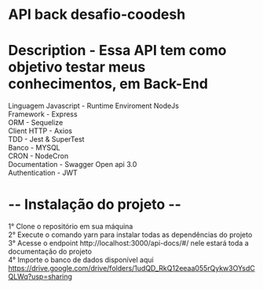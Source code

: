 # API  back desafio-coodesh

# Description -  Essa API tem como objetivo testar meus conhecimentos, em Back-End 

Linguagem Javascript - Runtime Enviroment NodeJs
<br />
Framework - Express
<br />
ORM - Sequelize
<br />
Client HTTP - Axios
<br />
TDD - Jest & SuperTest
<br />
Banco - MYSQL
<br />
CRON - NodeCron
<br />
Documentation - Swagger Open api 3.0
<br />
Authentication - JWT

# -- Instalação do projeto -- #
1° Clone o repositório em sua máquina
<br />
2° Execute o comando yarn para instalar todas as dependências do projeto
<br />
3° Acesse o endpoint http://localhost:3000/api-docs/#/ nele estará toda a documentação do projeto
<br /> 
4° Importe o banco de dados disponível aqui  
https://drive.google.com/drive/folders/1udQD_RkQ12eeaa055rQykw3OYsdCQLWq?usp=sharing

